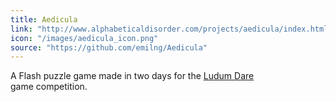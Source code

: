 ```yaml
---
title: Aedicula
link: "http://www.alphabeticaldisorder.com/projects/aedicula/index.html"
icon: "/images/aedicula_icon.png"
source: "https://github.com/emilng/Aedicula"
---
```

A Flash puzzle game made in two days for the <a href="http://ludumdare.com/compo/" target="_blank">Ludum Dare</a> game&nbsp;competition.